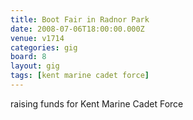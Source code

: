```yaml
---
title: Boot Fair in Radnor Park
date: 2008-07-06T18:00:00.000Z
venue: v1714
categories: gig
board: 8
layout: gig
tags: [kent marine cadet force]
---
```

raising funds for Kent Marine Cadet Force